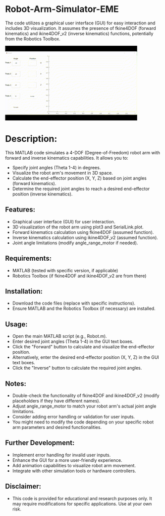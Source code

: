 # Robot-Arm-Simulator-EME
The code utilizes a graphical user interface (GUI) for easy interaction and includes 3D visualization. It assumes the presence of fkine4DOF (forward kinematics) and ikine4DOF_v2 (inverse kinematics) functions, potentially from the Robotics Toolbox.


![Desktop View](Robot.gif)
# Description:
This MATLAB code simulates a 4-DOF (Degree-of-Freedom) robot arm with forward and inverse kinematics capabilities. It allows you to:
- Specify joint angles (Theta 1-4) in degrees.
- Visualize the robot arm's movement in 3D space.
- Calculate the end-effector position (X, Y, Z) based on joint angles (forward kinematics).
- Determine the required joint angles to reach a desired end-effector position (inverse kinematics).
## Features:
- Graphical user interface (GUI) for user interaction.
- 3D visualization of the robot arm using plot3 and SerialLink.plot.
- Forward kinematics calculation using fkine4DOF (assumed function).
- Inverse kinematics calculation using ikine4DOF_v2 (assumed function).
- Joint angle limitations (modify angle_range_motor if needed).
## Requirements:
- MATLAB (tested with specific version, if applicable)
- Robotics Toolbox (if fkine4DOF and ikine4DOF_v2 are from there)
## Installation:
- Download the code files (replace with specific instructions).
- Ensure MATLAB and the Robotics Toolbox (if necessary) are installed.
## Usage:
- Open the main MATLAB script (e.g., Robot.m).
- Enter desired joint angles (Theta 1-4) in the GUI text boxes.
- Click the "Forward" button to calculate and visualize the end-effector position.
- Alternatively, enter the desired end-effector position (X, Y, Z) in the GUI text boxes.
- Click the "Inverse" button to calculate the required joint angles.
## Notes:
- Double-check the functionality of fkine4DOF and ikine4DOF_v2 (modify placeholders if they have different names).
- Adjust angle_range_motor to match your robot arm's actual joint angle limitations.
- Consider adding error handling or validation for user inputs.
- You might need to modify the code depending on your specific robot arm parameters and desired functionalities.
## Further Development:
- Implement error handling for invalid user inputs.
- Enhance the GUI for a more user-friendly experience.
- Add animation capabilities to visualize robot arm movement.
- Integrate with other simulation tools or hardware controllers.
## Disclaimer:
- This code is provided for educational and research purposes only. It may require modifications for specific applications. Use at your own risk.
